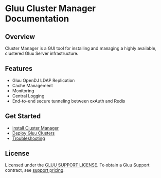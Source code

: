 # Gluu Cluster Manager Documentation
## Overview
Cluster Manager is a GUI tool for installing and managing a highly available, clustered Gluu Server infrastructure. 

## Features

- Gluu OpenDJ LDAP Replication   
- Cache Management   
- Monitoring    
- Central Logging      
- End-to-end secure tunneling between oxAuth and Redis   

## Get Started
- [Install Cluster Manager](./installation/index.md)   
- [Deploy Gluu Clusters](./deploy/index.md)
- [Troubleshooting](./troubleshooting/index.md)

## License
Licensed under the [GLUU SUPPORT LICENSE](https://github.com/GluuFederation/cluster-mgr/blob/master/LICENSE). To obtain a Gluu Support contract, see [support pricing](https://gluu.org/pricing). 



